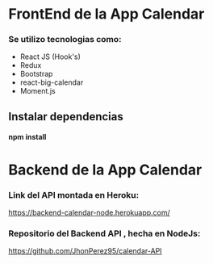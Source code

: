 # FrontEnd de la App Calendar

### Se utilizo tecnologias como:

- React JS (Hook's)
- Redux
- Bootstrap
- react-big-calendar
- Moment.js

## Instalar dependencias

#### npm install

# Backend de la App Calendar

### Link del API montada en Heroku:

https://backend-calendar-node.herokuapp.com/

### Repositorio del Backend API , hecha en NodeJs:

https://github.com/JhonPerez95/calendar-API
